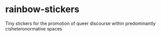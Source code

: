 rainbow-stickers
================

Tiny stickers for the promotion of queer discourse within predominantly cisheteronormative spaces